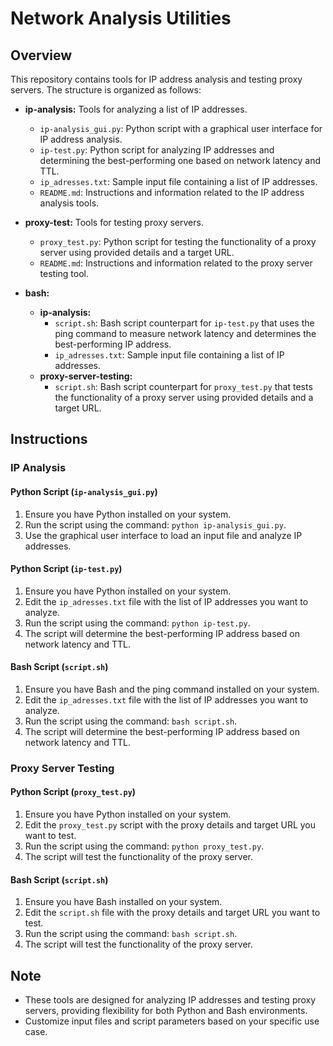 # Network Analysis Utilities

## Overview
This repository contains tools for IP address analysis and testing proxy servers. The structure is organized as follows:

- **ip-analysis:** Tools for analyzing a list of IP addresses.
  - `ip-analysis_gui.py`: Python script with a graphical user interface for IP address analysis.
  - `ip-test.py`: Python script for analyzing IP addresses and determining the best-performing one based on network latency and TTL.
  - `ip_adresses.txt`: Sample input file containing a list of IP addresses.
  - `README.md`: Instructions and information related to the IP address analysis tools.

- **proxy-test:** Tools for testing proxy servers.
  - `proxy_test.py`: Python script for testing the functionality of a proxy server using provided details and a target URL.
  - `README.md`: Instructions and information related to the proxy server testing tool.

- **bash:**
  - **ip-analysis:**
    - `script.sh`: Bash script counterpart for `ip-test.py` that uses the ping command to measure network latency and determines the best-performing IP address.
    - `ip_adresses.txt`: Sample input file containing a list of IP addresses.
  - **proxy-server-testing:**
    - `script.sh`: Bash script counterpart for `proxy_test.py` that tests the functionality of a proxy server using provided details and a target URL.

## Instructions

### IP Analysis

#### Python Script (`ip-analysis_gui.py`)

1. Ensure you have Python installed on your system.
2. Run the script using the command: `python ip-analysis_gui.py`.
3. Use the graphical user interface to load an input file and analyze IP addresses.

#### Python Script (`ip-test.py`)

1. Ensure you have Python installed on your system.
2. Edit the `ip_adresses.txt` file with the list of IP addresses you want to analyze.
3. Run the script using the command: `python ip-test.py`.
4. The script will determine the best-performing IP address based on network latency and TTL.

#### Bash Script (`script.sh`)

1. Ensure you have Bash and the ping command installed on your system.
2. Edit the `ip_adresses.txt` file with the list of IP addresses you want to analyze.
3. Run the script using the command: `bash script.sh`.
4. The script will determine the best-performing IP address based on network latency and TTL.

### Proxy Server Testing

#### Python Script (`proxy_test.py`)

1. Ensure you have Python installed on your system.
2. Edit the `proxy_test.py` script with the proxy details and target URL you want to test.
3. Run the script using the command: `python proxy_test.py`.
4. The script will test the functionality of the proxy server.

#### Bash Script (`script.sh`)

1. Ensure you have Bash installed on your system.
2. Edit the `script.sh` file with the proxy details and target URL you want to test.
3. Run the script using the command: `bash script.sh`.
4. The script will test the functionality of the proxy server.

## Note
- These tools are designed for analyzing IP addresses and testing proxy servers, providing flexibility for both Python and Bash environments.
- Customize input files and script parameters based on your specific use case.

